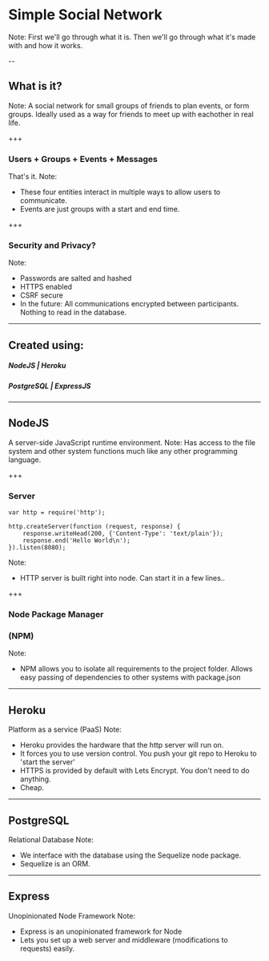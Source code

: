 # Simple Social Network

Note:
First we'll go through what it is.
Then we'll go through what it's made with and how it works.

--
## What is it?
Note:
A social network for small groups of friends to plan events, or form groups.
Ideally used as a way for friends to meet up with eachother in real life.

+++
### Users + Groups + Events + Messages
That's it.
Note:
- These four entities interact in multiple ways to allow users to communicate.
- Events are just groups with a start and end time.

+++
### Security and Privacy?
Note:
- Passwords are salted and hashed
- HTTPS enabled
- CSRF secure
- In the future: All communications encrypted between participants. Nothing to read in the database.

---
## Created using:
##### NodeJS  |  Heroku 
##### PostgreSQL  |  ExpressJS 

---
## NodeJS
A server-side JavaScript runtime environment.
Note:
Has access to the file system and other system functions much like any other programming language.

+++
### Server
```
var http = require('http');

http.createServer(function (request, response) {
    response.writeHead(200, {'Content-Type': 'text/plain'});
    response.end('Hello World\n');
}).listen(8080);
```
Note:
- HTTP server is built right into node. Can start it in a few lines..

+++
### Node Package Manager
### (NPM)
Note:
- NPM allows you to isolate all requirements to the project folder. Allows easy passing of dependencies to other systems with package.json

---
## Heroku
Platform as a service (PaaS)
Note: 
- Heroku provides the hardware that the http server will run on.
- It forces you to use version control. You push your git repo to Heroku to 'start the server'
- HTTPS is provided by default with Lets Encrypt. You don't need to do anything.
- Cheap.

---
## PostgreSQL
Relational Database
Note:
- We interface with the database using the Sequelize node package.
- Sequelize is an ORM.

---
## Express
Unopinionated Node Framework
Note: 
- Express is an unopinionated framework for Node
- Lets you set up a web server and middleware (modifications to requests) easily.